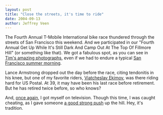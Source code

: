 ```yaml
--- 
layout: post
title: "Close the streets, it's time to ride"
date: 2004-09-13
author: Jeffrey Veen
---
```

The Fourth Annual T-Mobile International bike race thundered through the streets of San Francisco this weekend. And we participated in our "Fourth Annual Get Up While It's Still Dark And Camp Out At The Top Of Fillmore Hill" (or something like that). We got a fabulous spot, as you can see in <a href="http://www.bigempty.com/archive/000161.html">Tim's amazing photographs</a>, even if we had to endure a typical <a href="http://www.flickr.com/photo.gne?id=413790">San Francisco summer morning</a>.

Lance Armstrong dropped out the day before the race, citing tendonitis in his knee, but one of my favorite riders, <a href="http://www.flickr.com/photo.gne?id=418071">Viatcheslav Ekimov</a>, was there riding hard for US Postal. At 39, it may have been his last race before retirement. But he has retired twice before, so who knows?

And, <a href="http://www.veen.com/jeff/archives/000327.html">once again</a>, I got myself on television. Though this time, I was caught cheating, as I gave someone <a href="http://www.flickr.com/photo.gne?id=419602">a good strong push</a> up the hill. Hey, it's tradition.
&#8203;